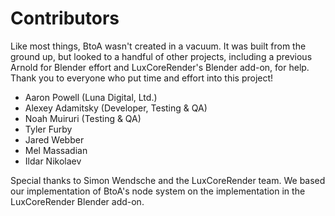 # Contributors #

Like most things, BtoA wasn't created in a vacuum. It was built from the ground up, but looked to a handful of other projects, including a previous Arnold for Blender effort and LuxCoreRender's Blender add-on, for help. Thank you to everyone who put time and effort into this project!

* Aaron Powell (Luna Digital, Ltd.)
* Alexey Adamitsky (Developer, Testing & QA)
* Noah Muiruri (Testing & QA)
* Tyler Furby
* Jared Webber
* Mel Massadian
* Ildar Nikolaev

Special thanks to Simon Wendsche and the LuxCoreRender team. We based our implementation of BtoA's node system on the implementation in the LuxCoreRender Blender add-on.